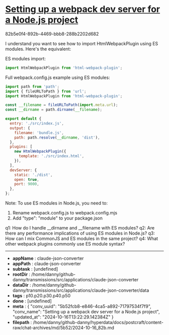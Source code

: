# [Setting up a webpack dev server for a Node.js project](https://claude.ai/chat/5b52fcb8-e846-4ca5-a892-71797534f7f9)

82b5e0f4-892b-4469-bbb8-288b2202d682

 I understand you want to see how to import HtmlWebpackPlugin using ES modules. Here's the equivalent:

ES modules import:
```javascript
import HtmlWebpackPlugin from 'html-webpack-plugin';
```

Full webpack.config.js example using ES modules:
```javascript
import path from 'path';
import { fileURLToPath } from 'url';
import HtmlWebpackPlugin from 'html-webpack-plugin';

const __filename = fileURLToPath(import.meta.url);
const __dirname = path.dirname(__filename);

export default {
  entry: './src/index.js',
  output: {
    filename: 'bundle.js',
    path: path.resolve(__dirname, 'dist'),
  },
  plugins: [
    new HtmlWebpackPlugin({
      template: './src/index.html',
    }),
  ],
  devServer: {
    static: './dist',
    open: true,
    port: 9000,
  },
};
```

Note: To use ES modules in Node.js, you need to:
1. Rename webpack.config.js to webpack.config.mjs
2. Add "type": "module" to your package.json

q1: How do I handle __dirname and __filename with ES modules?
q2: Are there any performance implications of using ES modules in Node.js?
q3: How can I mix CommonJS and ES modules in the same project?
q4: What other webpack plugins commonly use ES module syntax?

---

* **appName** : claude-json-converter
* **appPath** : claude-json-converter
* **subtask** : [undefined]
* **rootDir** : /home/danny/github-danny/transmissions/src/applications/claude-json-converter
* **dataDir** : /home/danny/github-danny/transmissions/src/applications/claude-json-converter/data
* **tags** : p10.p20.p30.p40.p50
* **done** : [undefined]
* **meta** : {
  "conv_uuid": "5b52fcb8-e846-4ca5-a892-71797534f7f9",
  "conv_name": "Setting up a webpack dev server for a Node.js project",
  "updated_at": "2024-10-16T13:22:29.142384Z"
}
* **filepath** : /home/danny/github-danny/hyperdata/docs/postcraft/content-raw/chat-archives/md/5b52/2024-10-16_82b.md